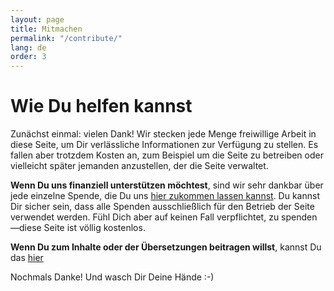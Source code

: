 ```yaml
---
layout: page
title: Mitmachen
permalink: "/contribute/"
lang: de
order: 3
---
```

# Wie Du helfen kannst

Zunächst einmal: vielen Dank! Wir stecken jede Menge freiwillige Arbeit in diese Seite, um Dir verlässliche Informationen zur Verfügung zu stellen. Es fallen aber trotzdem Kosten an, zum Beispiel um die Seite zu betreiben oder vielleicht später jemanden anzustellen, der die Seite verwaltet.

**Wenn Du uns finanziell unterstützen möchtest**, sind wir sehr dankbar über jede einzelne Spende, die Du uns [hier zukommen lassen kannst](https://opencollective.com/flattenthecurve). Du kannst Dir sicher sein, dass alle Spenden ausschließlich für den Betrieb der Seite verwendet werden. Fühl Dich aber auf keinen Fall verpflichtet, zu spenden&mdash;diese Seite ist völlig kostenlos.

**Wenn Du zum Inhalte oder der Übersetzungen beitragen willst**, kannst Du das [hier](https://github.com/flattenthecurve/guide/#how-to-contribute)

Nochmals Danke! Und wasch Dir Deine Hände :-)
